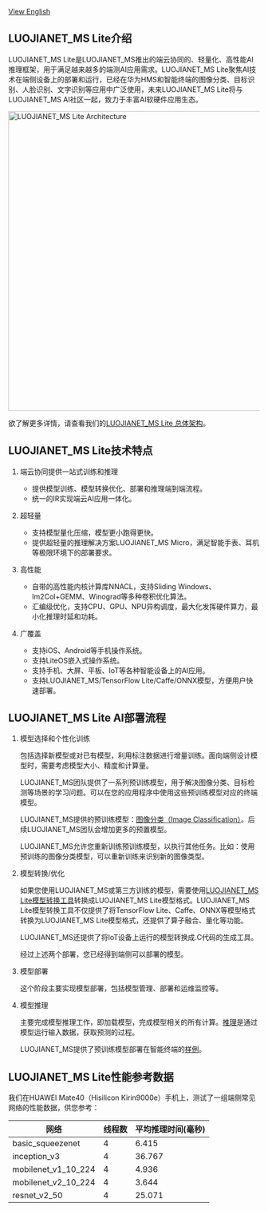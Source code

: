 ﻿
[View English](./README.md)

## LUOJIANET_MS Lite介绍

LUOJIANET_MS Lite是LUOJIANET_MS推出的端云协同的、轻量化、高性能AI推理框架，用于满足越来越多的端测AI应用需求。LUOJIANET_MS Lite聚焦AI技术在端侧设备上的部署和运行，已经在华为HMS和智能终端的图像分类、目标识别、人脸识别、文字识别等应用中广泛使用，未来LUOJIANET_MS Lite将与LUOJIANET_MS AI社区一起，致力于丰富AI软硬件应用生态。

<img src="../../docs/LUOJIANET_MS-Lite-architecture.png" alt="LUOJIANET_MS Lite Architecture" width="600"/>

欲了解更多详情，请查看我们的[LUOJIANET_MS Lite 总体架构](https://www.luojianet_ms.cn/lite/docs/zh-CN/r1.7/architecture_lite.html)。

## LUOJIANET_MS Lite技术特点

1. 端云协同提供一站式训练和推理

   - 提供模型训练、模型转换优化、部署和推理端到端流程。
   - 统一的IR实现端云AI应用一体化。

2. 超轻量

   - 支持模型量化压缩，模型更小跑得更快。
   - 提供超轻量的推理解决方案LUOJIANET_MS Micro，满足智能手表、耳机等极限环境下的部署要求。

3. 高性能

   - 自带的高性能内核计算库NNACL，支持Sliding Windows、Im2Col+GEMM、Winograd等多种卷积优化算法。
   - 汇编级优化，支持CPU、GPU、NPU异构调度，最大化发挥硬件算力，最小化推理时延和功耗。

4. 广覆盖

   - 支持iOS、Android等手机操作系统。
   - 支持LiteOS嵌入式操作系统。
   - 支持手机、大屏、平板、IoT等各种智能设备上的AI应用。
   - 支持LUOJIANET_MS/TensorFlow Lite/Caffe/ONNX模型，方便用户快速部署。

## LUOJIANET_MS Lite AI部署流程

1. 模型选择和个性化训练

   包括选择新模型或对已有模型，利用标注数据进行增量训练。面向端侧设计模型时，需要考虑模型大小、精度和计算量。

   LUOJIANET_MS团队提供了一系列预训练模型，用于解决图像分类、目标检测等场景的学习问题。可以在您的应用程序中使用这些预训练模型对应的终端模型。

   LUOJIANET_MS提供的预训练模型：[图像分类（Image Classification）](https://download.luojianet_ms.cn/model_zoo/official/lite/)。后续LUOJIANET_MS团队会增加更多的预置模型。

   LUOJIANET_MS允许您重新训练预训练模型，以执行其他任务。比如：使用预训练的图像分类模型，可以重新训练来识别新的图像类型。

2. 模型转换/优化

   如果您使用LUOJIANET_MS或第三方训练的模型，需要使用[LUOJIANET_MS Lite模型转换工具](https://www.luojianet_ms.cn/lite/docs/zh-CN/r1.7/use/converter_tool.html)转换成LUOJIANET_MS Lite模型格式。LUOJIANET_MS Lite模型转换工具不仅提供了将TensorFlow Lite、Caffe、ONNX等模型格式转换为LUOJIANET_MS Lite模型格式，还提供了算子融合、量化等功能。

   LUOJIANET_MS还提供了将IoT设备上运行的模型转换成.C代码的生成工具。

   经过上述两个部署，您已经得到端侧可以部署的模型。

3. 模型部署

   这个阶段主要实现模型部署，包括模型管理、部署和运维监控等。

4. 模型推理

   主要完成模型推理工作，即加载模型，完成模型相关的所有计算。[推理](https://www.luojianet_ms.cn/lite/docs/zh-CN/r1.7/use/runtime.html)是通过模型运行输入数据，获取预测的过程。

   LUOJIANET_MS提供了预训练模型部署在智能终端的[样例](https://www.luojianet_ms.cn/lite/examples)。

## LUOJIANET_MS Lite性能参考数据

我们在HUAWEI Mate40（Hisilicon Kirin9000e）手机上，测试了一组端侧常见网络的性能数据，供您参考：

| 网络                 | 线程数 | 平均推理时间(毫秒) |
| ------------------- | ----- | --------------- |
| basic_squeezenet    | 4     | 6.415           |
| inception_v3        | 4     | 36.767          |
| mobilenet_v1_10_224 | 4     | 4.936           |
| mobilenet_v2_10_224 | 4     | 3.644           |
| resnet_v2_50        | 4     | 25.071          |
